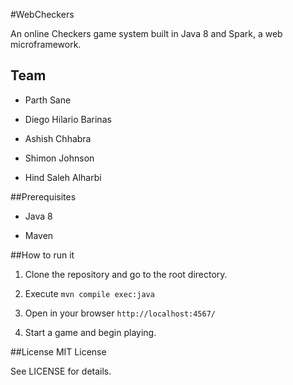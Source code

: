 #WebCheckers

An online Checkers game system built in Java 8 and Spark, a web
microframework.

## Team

- Parth Sane

- Diego Hilario Barinas

- Ashish Chhabra

- Shimon Johnson 

- Hind Saleh Alharbi


##Prerequisites

- Java 8

- Maven


##How to run it

1. Clone the repository and go to the root directory.

2. Execute `mvn compile exec:java`

3. Open in your browser `http://localhost:4567/`

4. Start a game and begin playing.


##License
MIT License

See LICENSE for details.
